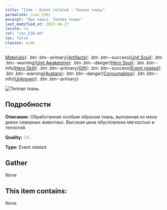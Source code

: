 ```yaml
---
title: "Item - Event related - Теплая ткань"
permalink: /con_530/
excerpt: "Эра хаоса  Теплая ткань"
last_modified_at: 2021-04-27
locale: ru
ref: "con_530.md"
toc: false
classes: wide
---
```

 [Materials](/ItemsRU/){: .btn .btn--primary}[Artifacts](/ItemsRU/Artifacts/){: .btn .btn--success}[Unit Soul](/ItemsRU/UnitSoul/){: .btn .btn--warning}[Unit Awakening](/ItemsRU/UnitAwakening/){: .btn .btn--danger}[Hero Soul](/ItemsRU/HeroSoul/){: .btn .btn--info}[Hero Skill](/ItemsRU/HeroSkill/){: .btn .btn--primary}[Gift](/ItemsRU/Gift/){: .btn .btn--success}[Event related](/ItemsRU/Events/){: .btn .btn--warning}[Avatars](/ItemsRU/Avatars/){: .btn .btn--danger}[Consumables](/ItemsRU/Consumables/){: .btn .btn--info}[Unknown](/ItemsRU/Unknown/){: .btn .btn--primary}

 ![Теплая ткань](/images/t/i_10016.png)

## Подробности
 **Описание:** Обработанная особым образом ткань, вытканная из меха диких северных животных. Высокая цена обусловлена мягкостью и теплотой.

 **Quality:** <span style="color: #DA70D6">OK</span>

 **Type:** Event related

## Gather

  None

## This item contains:

  None

